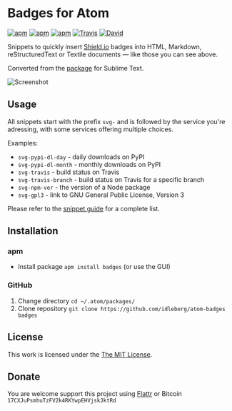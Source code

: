 # Badges for Atom

[![apm](https://img.shields.io/apm/l/badges.svg?style=flat-square)](https://atom.io/packages/badges)
[![apm](https://img.shields.io/apm/v/badges.svg?style=flat-square)](https://atom.io/packages/badges)
[![apm](https://img.shields.io/apm/dm/badges.svg?style=flat-square)](https://atom.io/packages/badges)
[![Travis](https://img.shields.io/travis/idleberg/atom-badges.svg?style=flat-square)](https://travis-ci.org/idleberg/atom-badges)
[![David](https://img.shields.io/david/dev/idleberg/atom-badges.svg?style=flat-square)](https://david-dm.org/idleberg/atom-badges#info=devDependencies)

Snippets to quickly insert [Shield.io](http://shields.io) badges into HTML, Markdown, reStructuredText or Textile documents — like those you can see above.

Converted from the [package](https://github.com/idleberg/sublime-badges) for Sublime Text.

![Screenshot](https://raw.githubusercontent.com/idleberg/atom-badges/master/screenshot.gif)

## Usage

All snippets start with the prefix `svg-` and is followed by the service you're adressing, with some services offering multiple choices.

Examples:

* `svg-pypi-dl-day` - daily downloads on PyPI
* `svg-pypi-dl-month` - monthly downloads on PyPI
* `svg-travis` - build status on Travis
* `svg-travis-branch` - build status on Travis for a specific branch
* `svg-npm-ver` - the version of a Node package
* `svg-gpl3` - link to GNU General Public License, Version 3

Please refer to the [snippet guide](snippets.md) for a complete list.

## Installation

### apm

* Install package `apm install badges` (or use the GUI)

### GitHub

1. Change directory `cd ~/.atom/packages/`
2. Clone repository `git clone https://github.com/idleberg/atom-badges badges`

## License

This work is licensed under the [The MIT License](LICENSE).

## Donate

You are welcome support this project using [Flattr](https://flattr.com/submit/auto?user_id=idleberg&url=https://github.com/idleberg/atom-badges) or Bitcoin `17CXJuPsmhuTzFV2k4RKYwpEHVjskJktRd`